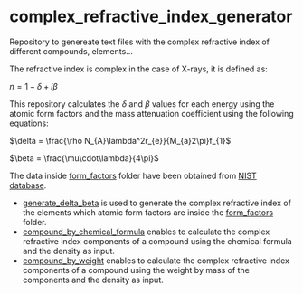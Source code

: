 # complex_refractive_index_generator
Repository to genereate text files with the complex refractive index of different compounds, elements...

The refractive index is complex in the case of X-rays, it is defined as:

$n = 1 - \delta + i\beta$

This repository calculates the $\delta$ and $\beta$ values for each energy using the atomic form factors and the mass attenuation coefficient using the following equations:

$\delta = \frac{\rho N_{A}\lambda^2r_{e}}{M_{a}2\pi}f_{1}$


$\beta = \frac{\mu\cdot\lambda}{4\pi}$


The data inside [form_factors](#form_factors) folder have been obtained from [NIST database](https://physics.nist.gov/PhysRefData/FFast/html/form.html). 

* [generate_delta_beta](#generate_delta_beta.py) is used to generate the complex refractive index of the elements which atomic form factors are inside the  [form_factors](#form_factors) folder.
* [compound_by_chemical_formula](#compound_by_chemical_formula.py) enables to calculate the complex refractive index components of a compound using the chemical formula and the density as input.
* [compound_by_weight](#compound_by_weight.py) enables to calculate the complex refractive index components of a compound using the weight by mass of the components and the density as input.
